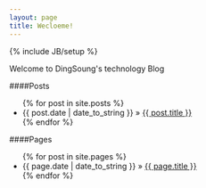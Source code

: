 ```yaml
---
layout: page
title: Wecloeme!
---
```

{% include JB/setup %}

Welcome to  DingSoung's technology Blog

####Posts
<ul class="posts">
  {% for post in site.posts %}
    <li><span>{{ post.date | date_to_string }}</span> &raquo; <a href="{{ BASE_PATH }}{{ post.url }}">{{ post.title }}</a></li>
  {% endfor %}
</ul>

####Pages
<ul class="pages">
  {% for post in site.pages %}
    <li><span>{{ page.date | date_to_string }}</span> &raquo; <a href="{{ BASE_PATH }}{{ page.url }}">{{ page.title }}</a></li>
  {% endfor %}
</ul>

